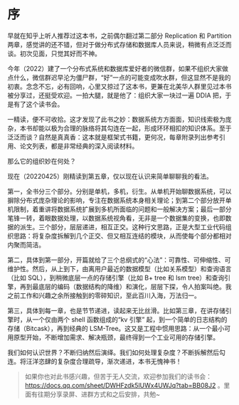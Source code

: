 # 序

早就在知乎上听人推荐过这本书，之前偶尔翻过第二部分 Replication 和 Partition 两章，感觉讲的还不错，但对于做分布式存储和数据库人员来说，稍微有点泛泛而谈。初次见面，只觉其好而不神。

今年（2022）建了一个分布式系统和数据库爱好者的微信群，如果不组织大家做点什么，微信群迟早沦为僵尸群，“好”一点的可能变成吹水群，但这显然不是我的初衷。念念不忘，必有回响，心里又掠过了这本书，更兼在北美华人群里见过本书被分享过，还挺受欢迎。一拍大腿，就是他了：组织大家一块过一遍 DDIA 把，于是有了这个读书会。

一精读，便不可收拾。这才发现了此书之妙：数据系统方方面面，知识线索极为庞杂，本书却能以极为合理的脉络将其勾连在一起，形成环环相扣的知识体系。至于泛泛而谈？自然是真真香：这本就是框架式书籍，更何况，每章附录列出参考引用、论文列表，都是非常经典的深入阅读材料。

那么它的组织妙在何处？

现在（20220425）刚精读到第五章，仅以现在认识来简单聊聊我的看法。

第一，全书分三个部分。分别是单机，多机，衍生。从单机开始聊数据系统，可以摒除分布式庞杂理论的影响，专注在数据系统本身相关理论；到第二个部分放开单机限制，着重讲将数据系统扩展到多机所面临的问题和一般解决方案；最后一部分笔锋一转，着眼数据处理，以数据系统视角看，无非是一个数据集的变换，也即数据的派生。三个部分，层层递进，相互正交。这种行文思路，正是大型工业代码组织思路：将复杂度拆解到几个正交、但又相互连结的模块，从而使每个部分都相对内聚而简洁。

第二，具体到第一部分，开篇就给了三个总纲式的“心法”：可靠性、可伸缩性、可维护性。然后，从上到下，由离用户最近的数据模型（比如关系模型）和查询语言（比如 SQL），到稍微底层一点的存储引擎（比如 B+ tree 和 lsm tree）和查询引擎，再到最底层的编码（数据结构的降维）和演化，层层下探，令人拍案叫绝。我之前工作和兴趣之余所接触到的零碎知识，至此百川入海，万法归一。

第三，具体到每一章，也是节节递进，读起来无比丝滑。比如第三章，在讲存储引擎时，从一个仅由两个 shell 函数组成的“kv 引擎” 起，到一个简单的日志结构的存储（Bitcask），再到经典的 LSM-Tree。这又是工程中惯用思路：从一个最小可用原型开始，不断增加需求、解决瓶颈，最终得到一个工业可用的存储引擎。

我们如何认识世界？不断归纳然后演绎。我们如何处理复杂度？不断拆解然后勾连。将汪洋恣肆的复杂度合理疏导，渐次递进，本书无愧神书！

> 如果你也对此书感兴趣，但苦于无人交流，欢迎参加我们的读书会：https://docs.qq.com/sheet/DWHFzdk5lUWx4UWJq?tab=BB08J2 。里面有往期分享录屏、进群方式和之后安排，共勉~